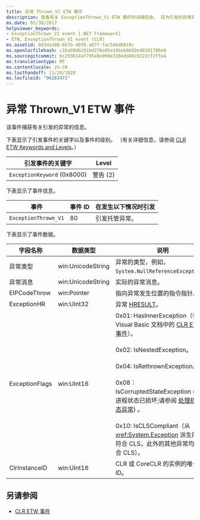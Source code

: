 ```yaml
---
title: 异常 Thrown_V1 ETW 事件
description: 查看有关 ExceptionThrown_V1 ETW 事件的详细信息。 将为引发的异常提供事件数据（如字段名称、数据类型和说明）。
ms.date: 03/30/2017
helpviewer_keywords:
- ExceptionThrown_V1 event [.NET Framework]
- ETW, ExceptionThrown_V1 event (CLR)
ms.assetid: 0d3da389-6b7b-40f6-a877-fac546d6019c
ms.openlocfilehash: c1ba994b291bd278a95e34beb0b02ed6581786e8
ms.sourcegitcommit: bc293b14af795e0e999e3304dd40c0222cf2ffe4
ms.translationtype: MT
ms.contentlocale: zh-CN
ms.lasthandoff: 11/26/2020
ms.locfileid: "96263472"
---
```

# <a name="exception-thrown_v1-etw-event"></a>异常 Thrown_V1 ETW 事件

该事件捕获有关引发的异常的信息。  
  
 下表显示了引发事件的关键字以及事件的级别。 （有关详细信息，请参阅 [CLR ETW Keywords and Levels](clr-etw-keywords-and-levels.md)。）  
  
|引发事件的关键字|Level|  
|-----------------------------------|-----------|  
|`ExceptionKeyword` (0x8000)|警告 (2)|  
  
 下表显示了事件信息。  
  
|事件|事件 ID|在发生以下情况时引发|  
|-----------|--------------|-----------------|  
|`ExceptionThrown_V1`|80|引发托管异常。|  
  
 下表显示了事件数据。  
  
|字段名称|数据类型|说明|  
|----------------|---------------|-----------------|  
|异常类型|win:UnicodeString|异常的类型，例如，`System.NullReferenceException`。|  
|异常消息|win:UnicodeString|实际的异常消息。|  
|EIPCodeThrow|win:Pointer|指向异常发生位置的指令指针。|  
|ExceptionHR|win:UInt32|异常 [HRESULT](/openspecs/windows_protocols/ms-erref/0642cb2f-2075-4469-918c-4441e69c548a)。|  
|ExceptionFlags|win:UInt16|0x01: HasInnerException（参阅 Visual Basic 文档中的 [CLR ETW 事件](clr-etw-events.md)）。<br /><br /> 0x02: IsNestedException。<br /><br /> 0x04: IsRethrownException。<br /><br /> 0x08： IsCorruptedStateException (指示进程状态已损坏;请参阅 [处理损坏状态异常](/archive/msdn-magazine/2009/february/clr-inside-out-handling-corrupted-state-exceptions)) 。<br /><br /> 0x10: IsCLSCompliant（从 <xref:System.Exception> 派生的异常符合 CLS，此外的其他异常均不符合 CLS）。|  
|ClrInstanceID|win:UInt16|CLR 或 CoreCLR 的实例的唯一 ID。|  
  
## <a name="see-also"></a>另请参阅

- [CLR ETW 事件](clr-etw-events.md)
